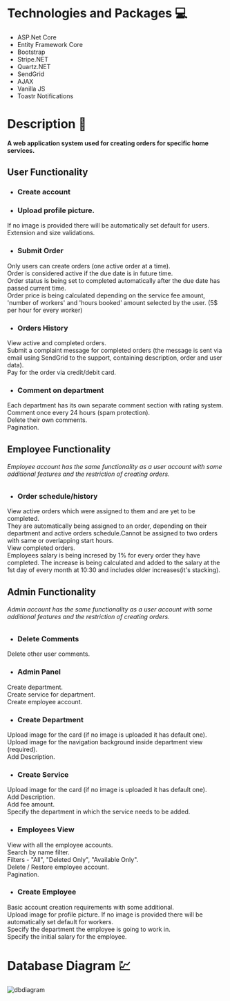 # Technologies and Packages :computer:
 - ASP.Net Core
 - Entity Framework Core
 - Bootstrap
 - Stripe.NET
 - Quartz.NET
 - SendGrid
 - AJAX
 - Vanilla JS
 - Toastr Notifications
 
# Description :memo:
**A web application system used for creating orders for specific home services.**

## User Functionality
 - ### Create account
 - ### Upload profile picture.<br>
  If no image is provided there will be automatically set default for users.<br>
  Extension and size validations.
 - ### Submit Order<br>
  Only users can create orders (one active order at a time).<br>
  Order is considered active if the due date is in future time.<br>
  Order status is being set to completed automatically after the due date has passed current time.<br>
  Order price is being calculated depending on the service fee amount, 'number of workers' and 'hours booked' amount selected by the user. (5$ per hour for every worker)
 - ### Orders History<br>
  View active and completed orders.<br>
  Submit a complaint message for completed orders (the message is sent via email using SendGrid to the support, containing description, order and user data).<br>
  Pay for the order via credit/debit card.<br>
 - ### Comment on department<br>
  Each department has its own separate comment section with rating system.<br>
  Comment once every 24 hours (spam protection).<br>
  Delete their own comments.<br>
  Pagination.<br>
  
## Employee Functionality
 ###### Employee account has the same functionality as a user account with some additional features and the restriction of creating orders.<br>

 - ### Order schedule/history<br>
 View active orders which were assigned to them and are yet to be completed.<br>
 They are automatically being assigned to an order, depending on their department and active orders schedule.Cannot be assigned to two orders with same or overlapping start hours.<br>
 View completed orders.<br>
 Employees salary is being incresed by 1% for every order they have completed. The increase is being calculated and added to the salary at the 1st day of every month at 10:30 and includes older increases(it's stacking).<br>
 
 ## Admin Functionality
  ###### Admin account has the same functionality as a user account with some additional features and the restriction of creating orders.<br>
  
 - ### Delete Comments<br>
  Delete other user comments.<br>
 - ### Admin Panel<br>
  Create department.<br>
  Create service for department.<br>
  Create employee account.<br>
 - ### Create Department<br>
  Upload image for the card (if no image is uploaded it has default one).<br>
  Upload image for the navigation background inside department view (required).<br>
  Add Description.<br>
 - ### Create Service<br>
  Upload image for the card (if no image is uploaded it has default one).<br>
  Add Description.<br>
  Add fee amount.<br>
  Specify the department in which the service needs to be added.
 - ### Employees View<br>
  View with all the employee accounts.<br>
  Search by name filter.<br>
  Filters - "All", "Deleted Only", "Available Only".<br>
  Delete / Restore employee account.<br>
  Pagination.<br>
 - ### Create Employee<br>
  Basic account creation requirements with some additional.<br>
  Upload image for profile picture. If no image is provided there will be automatically set default for workers.<br>
  Specify the department the employee is going to work in.<br>
  Specify the initial salary for the employee.<br>
  
  
# Database Diagram :chart:
![dbdiagram](https://user-images.githubusercontent.com/61605749/101865298-8d736480-3b7e-11eb-90f2-663d0e59cc0b.png)
